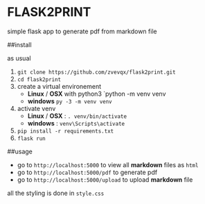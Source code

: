 # FLASK2PRINT

simple flask app to generate pdf from markdown file 

##install

as usual 

1. `git clone https://github.com/zvevqx/flask2print.git`
2. `cd flask2print`
3. create a virtual environement 
    - **Linux** / **OSX** with python3 `python -m venv venv
    - **windows** `py -3 -m venv venv`
4. activate venv 
    - **Linux** / **OSX** : `. venv/bin/activate`
    - **windows** : `venv\Scripts\activate`
5. `pip install -r requirements.txt`
6. `flask run`

##usage

- go to `http://localhost:5000` to view all **markdown** files as `html`
- go to `http://localhost:5000/pdf` to generate pdf 
- go to `http://localhost:5000/upload` to upload **markdown** file

 

all the styling is done in `style.css`


